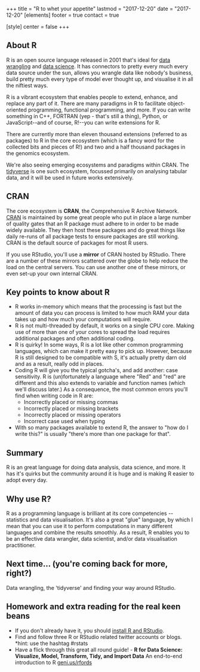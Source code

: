 +++ 
title = "R to whet your appetite" 
lastmod = "2017-12-20" 
date = "2017-12-20" 
[elements] 
footer = true 
contact = true

[style] 
center = false 
+++

About R
-------

R is an open source language released in 2001 that's ideal for [data
wrangling](https://en.wikipedia.org/wiki/Data_wrangling) and [data
science](https://en.wikipedia.org/wiki/Data_science). It has connectors
to pretty every much every data source under the sun, allows you wrangle
data like nobody's business, build pretty much every type of model ever
thought up, and visualise it in all the niftiest ways.

R is a vibrant ecosystem that enables people to extend, enhance, and
replace any part of it. There are many paradigms in R to facilitate
object-oriented programming, functional programming, and more. If you
can write something in C++, FORTRAN (yep - that's still a thing), Python, or JavaScript--and of
course, R!--you can write extensions for R.

There are currently more than eleven thousand extensions (referred to as
packages) to R in the core ecosystem (which is a fancy word for the
collected bits and pieces of R!) and two and a half thousand
packages in the genomics ecosystem.

<p>
We're also seeing emerging ecosystems and paradigms within CRAN. The
<a href="http://tidyverse.org/">tidyverse</a> is one such ecosystem,
focussed primarily on analysing tabular data, and it will be used in
future works extensively.
</p>

CRAN
----

The core ecosystem is **CRAN**, the Comprehensive R Archive Network.
[CRAN](https://cran.r-project.org) is maintained by some great people
who put in place a large number of quality gates that an R package must
adhere to in order to be made widely available. They then host these
packages and do great things like daily re-runs of all package tests to
ensure packages are still working. CRAN is the default source of
packages for most R users.

If you use RStudio, you'll use a **mirror** of CRAN hosted by RStudio.
There are a number of these mirrors scattered over the globe to help
reduce the load on the central servers. You can use another one of these
mirrors, or even set-up your own internal CRAN.

Key points to know about R
--------------------------

-   R works in-memory which means that the processing is fast but the
    amount of data you can process is limited to how much RAM your data
    takes up and how much your computations will require.
-   R is not multi-threaded by default, it works on a single CPU core.
    Making use of more than one of your cores to spread the load
    requires additional packages and often additional coding.
-   R is quirky! In some ways, R is a lot like other common programming
    languages, which can make it pretty easy to pick up. However,
    because R is still designed to be compatible with S, it's actually
    pretty darn old and as a result, really odd in places.
-   Coding R will give you the typical gotcha's, and add another: case
    sensitivity. R is (un)fortunately a language where "Red" and "red"
    are different and this also extends to variable and function names
    (which we'll discuss later.) As a consequence, the most common
    errors you'll find when writing code in R are:
    -   Incorrectly placed or missing commas
    -   Incorrectly placed or missing brackets
    -   Incorrectly placed or missing operators
    -   Incorrect case used when typing
-   With so many packages available to extend R, the answer to "how do I
    write this?" is usually "there's more than one package for that".

Summary
-------

R is an great language for doing data analysis, data science, and more.
It has it's quirks but the community around it is huge and is making R
easier to adopt every day.

Why use R?
----------

R as a programming language is brilliant at its core competencies --
statistics and data visualisation. It's also a great "glue" language, by
which I mean that you can use it to perform computations in many
different languages and combine the results smoothly. As a result, R
enables you to be an effective data wrangler, data scientist, and/or
data visualisation practitioner.

Next time... (you're coming back for more, right?)
--------------------------------------------------

Data wrangling, the 'tidyverse' and finding your way around RStudio.

Homework and extra reading for the real keen beans
--------------------------------------------------

-   If you don't already have it, you should [install R and
    RStudio](http://www.rstudio.com/products/rstudio/download/#download).
-   Find and follow three R or RStudio related twitter accounts or blogs.
    \*hint: use the hashtag \#rstats
-   Have a flick through this great all round guide! - **R for Data
    Science: Visualize, Model, Transform, Tidy, and Import Data** An
    end-to-end introduction to R [geni.us/rfords](http://geni.us/rfords)

